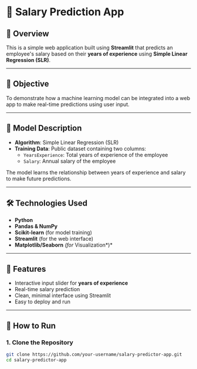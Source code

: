 # 💼 Salary Prediction App 

## 📌 Overview

This is a simple web application built using **Streamlit** that predicts an employee's salary based on their **years of experience** using **Simple Linear Regression (SLR)**.

---

## 🎯 Objective

To demonstrate how a machine learning model can be integrated into a web app to make real-time predictions using user input.

---

## 🧠 Model Description

- **Algorithm**: Simple Linear Regression (SLR)
- **Training Data**: Public dataset containing two columns:
  - `YearsExperience`: Total years of experience of the employee
  - `Salary`: Annual salary of the employee

The model learns the relationship between years of experience and salary to make future predictions.

---

## 🛠️ Technologies Used

- **Python**
- **Pandas & NumPy**
- **Scikit-learn** (for model training)
- **Streamlit** (for the web interface)
- **Matplotlib/Seaborn** *(for* Visualization*)*

---

## 🚀 Features

- Interactive input slider for **years of experience**
- Real-time salary prediction
- Clean, minimal interface using Streamlit
- Easy to deploy and run

---

## 🧪 How to Run

### 1. Clone the Repository

```bash
git clone https://github.com/your-username/salary-predictor-app.git
cd salary-predictor-app
```

